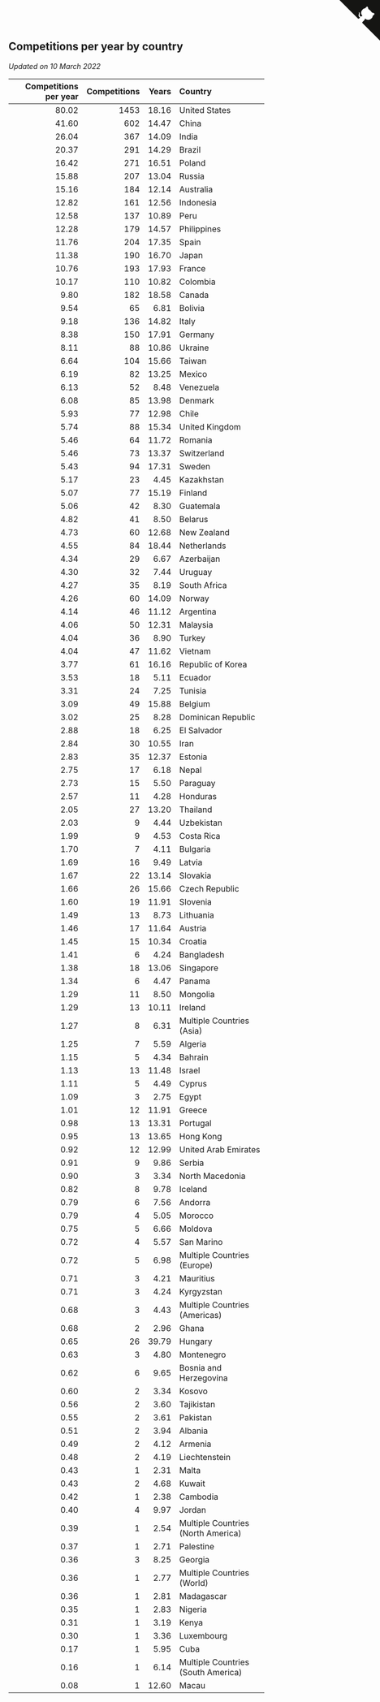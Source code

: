 ## Competitions per year by country

*Updated on 10 March 2022*

| Competitions per year | Competitions | Years | Country |
| ---: | ---: | ---: | :--- |
| 80.02 | 1453 | 18.16 | United States |
| 41.60 | 602 | 14.47 | China |
| 26.04 | 367 | 14.09 | India |
| 20.37 | 291 | 14.29 | Brazil |
| 16.42 | 271 | 16.51 | Poland |
| 15.88 | 207 | 13.04 | Russia |
| 15.16 | 184 | 12.14 | Australia |
| 12.82 | 161 | 12.56 | Indonesia |
| 12.58 | 137 | 10.89 | Peru |
| 12.28 | 179 | 14.57 | Philippines |
| 11.76 | 204 | 17.35 | Spain |
| 11.38 | 190 | 16.70 | Japan |
| 10.76 | 193 | 17.93 | France |
| 10.17 | 110 | 10.82 | Colombia |
| 9.80 | 182 | 18.58 | Canada |
| 9.54 | 65 | 6.81 | Bolivia |
| 9.18 | 136 | 14.82 | Italy |
| 8.38 | 150 | 17.91 | Germany |
| 8.11 | 88 | 10.86 | Ukraine |
| 6.64 | 104 | 15.66 | Taiwan |
| 6.19 | 82 | 13.25 | Mexico |
| 6.13 | 52 | 8.48 | Venezuela |
| 6.08 | 85 | 13.98 | Denmark |
| 5.93 | 77 | 12.98 | Chile |
| 5.74 | 88 | 15.34 | United Kingdom |
| 5.46 | 64 | 11.72 | Romania |
| 5.46 | 73 | 13.37 | Switzerland |
| 5.43 | 94 | 17.31 | Sweden |
| 5.17 | 23 | 4.45 | Kazakhstan |
| 5.07 | 77 | 15.19 | Finland |
| 5.06 | 42 | 8.30 | Guatemala |
| 4.82 | 41 | 8.50 | Belarus |
| 4.73 | 60 | 12.68 | New Zealand |
| 4.55 | 84 | 18.44 | Netherlands |
| 4.34 | 29 | 6.67 | Azerbaijan |
| 4.30 | 32 | 7.44 | Uruguay |
| 4.27 | 35 | 8.19 | South Africa |
| 4.26 | 60 | 14.09 | Norway |
| 4.14 | 46 | 11.12 | Argentina |
| 4.06 | 50 | 12.31 | Malaysia |
| 4.04 | 36 | 8.90 | Turkey |
| 4.04 | 47 | 11.62 | Vietnam |
| 3.77 | 61 | 16.16 | Republic of Korea |
| 3.53 | 18 | 5.11 | Ecuador |
| 3.31 | 24 | 7.25 | Tunisia |
| 3.09 | 49 | 15.88 | Belgium |
| 3.02 | 25 | 8.28 | Dominican Republic |
| 2.88 | 18 | 6.25 | El Salvador |
| 2.84 | 30 | 10.55 | Iran |
| 2.83 | 35 | 12.37 | Estonia |
| 2.75 | 17 | 6.18 | Nepal |
| 2.73 | 15 | 5.50 | Paraguay |
| 2.57 | 11 | 4.28 | Honduras |
| 2.05 | 27 | 13.20 | Thailand |
| 2.03 | 9 | 4.44 | Uzbekistan |
| 1.99 | 9 | 4.53 | Costa Rica |
| 1.70 | 7 | 4.11 | Bulgaria |
| 1.69 | 16 | 9.49 | Latvia |
| 1.67 | 22 | 13.14 | Slovakia |
| 1.66 | 26 | 15.66 | Czech Republic |
| 1.60 | 19 | 11.91 | Slovenia |
| 1.49 | 13 | 8.73 | Lithuania |
| 1.46 | 17 | 11.64 | Austria |
| 1.45 | 15 | 10.34 | Croatia |
| 1.41 | 6 | 4.24 | Bangladesh |
| 1.38 | 18 | 13.06 | Singapore |
| 1.34 | 6 | 4.47 | Panama |
| 1.29 | 11 | 8.50 | Mongolia |
| 1.29 | 13 | 10.11 | Ireland |
| 1.27 | 8 | 6.31 | Multiple Countries (Asia) |
| 1.25 | 7 | 5.59 | Algeria |
| 1.15 | 5 | 4.34 | Bahrain |
| 1.13 | 13 | 11.48 | Israel |
| 1.11 | 5 | 4.49 | Cyprus |
| 1.09 | 3 | 2.75 | Egypt |
| 1.01 | 12 | 11.91 | Greece |
| 0.98 | 13 | 13.31 | Portugal |
| 0.95 | 13 | 13.65 | Hong Kong |
| 0.92 | 12 | 12.99 | United Arab Emirates |
| 0.91 | 9 | 9.86 | Serbia |
| 0.90 | 3 | 3.34 | North Macedonia |
| 0.82 | 8 | 9.78 | Iceland |
| 0.79 | 6 | 7.56 | Andorra |
| 0.79 | 4 | 5.05 | Morocco |
| 0.75 | 5 | 6.66 | Moldova |
| 0.72 | 4 | 5.57 | San Marino |
| 0.72 | 5 | 6.98 | Multiple Countries (Europe) |
| 0.71 | 3 | 4.21 | Mauritius |
| 0.71 | 3 | 4.24 | Kyrgyzstan |
| 0.68 | 3 | 4.43 | Multiple Countries (Americas) |
| 0.68 | 2 | 2.96 | Ghana |
| 0.65 | 26 | 39.79 | Hungary |
| 0.63 | 3 | 4.80 | Montenegro |
| 0.62 | 6 | 9.65 | Bosnia and Herzegovina |
| 0.60 | 2 | 3.34 | Kosovo |
| 0.56 | 2 | 3.60 | Tajikistan |
| 0.55 | 2 | 3.61 | Pakistan |
| 0.51 | 2 | 3.94 | Albania |
| 0.49 | 2 | 4.12 | Armenia |
| 0.48 | 2 | 4.19 | Liechtenstein |
| 0.43 | 1 | 2.31 | Malta |
| 0.43 | 2 | 4.68 | Kuwait |
| 0.42 | 1 | 2.38 | Cambodia |
| 0.40 | 4 | 9.97 | Jordan |
| 0.39 | 1 | 2.54 | Multiple Countries (North America) |
| 0.37 | 1 | 2.71 | Palestine |
| 0.36 | 3 | 8.25 | Georgia |
| 0.36 | 1 | 2.77 | Multiple Countries (World) |
| 0.36 | 1 | 2.81 | Madagascar |
| 0.35 | 1 | 2.83 | Nigeria |
| 0.31 | 1 | 3.19 | Kenya |
| 0.30 | 1 | 3.36 | Luxembourg |
| 0.17 | 1 | 5.95 | Cuba |
| 0.16 | 1 | 6.14 | Multiple Countries (South America) |
| 0.08 | 1 | 12.60 | Macau |


<a href="https://github.com/jonatanklosko/wca_statistics" class="github-corner" aria-label="View source on Github"><svg width="80" height="80" viewBox="0 0 250 250" style="fill:#151513; color:#fff; position: absolute; top: 0; border: 0; right: 0;" aria-hidden="true"><path d="M0,0 L115,115 L130,115 L142,142 L250,250 L250,0 Z"></path><path d="M128.3,109.0 C113.8,99.7 119.0,89.6 119.0,89.6 C122.0,82.7 120.5,78.6 120.5,78.6 C119.2,72.0 123.4,76.3 123.4,76.3 C127.3,80.9 125.5,87.3 125.5,87.3 C122.9,97.6 130.6,101.9 134.4,103.2" fill="currentColor" style="transform-origin: 130px 106px;" class="octo-arm"></path><path d="M115.0,115.0 C114.9,115.1 118.7,116.5 119.8,115.4 L133.7,101.6 C136.9,99.2 139.9,98.4 142.2,98.6 C133.8,88.0 127.5,74.4 143.8,58.0 C148.5,53.4 154.0,51.2 159.7,51.0 C160.3,49.4 163.2,43.6 171.4,40.1 C171.4,40.1 176.1,42.5 178.8,56.2 C183.1,58.6 187.2,61.8 190.9,65.4 C194.5,69.0 197.7,73.2 200.1,77.6 C213.8,80.2 216.3,84.9 216.3,84.9 C212.7,93.1 206.9,96.0 205.4,96.6 C205.1,102.4 203.0,107.8 198.3,112.5 C181.9,128.9 168.3,122.5 157.7,114.1 C157.9,116.9 156.7,120.9 152.7,124.9 L141.0,136.5 C139.8,137.7 141.6,141.9 141.8,141.8 Z" fill="currentColor" class="octo-body"></path></svg></a><style>.github-corner:hover .octo-arm{animation:octocat-wave 560ms ease-in-out}@keyframes octocat-wave{0%,100%{transform:rotate(0)}20%,60%{transform:rotate(-25deg)}40%,80%{transform:rotate(10deg)}}@media (max-width:500px){.github-corner:hover .octo-arm{animation:none}.github-corner .octo-arm{animation:octocat-wave 560ms ease-in-out}}</style>
